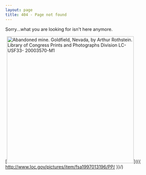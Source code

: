 ```yaml
---
layout: page
title: 404 - Page not found
---
```

Sorry...what you are looking for isn't here anymore.

[<img src="{{ site.baseurl }}/images/LC-USF33-%20003570-M1.jpg" alt="Abandoned mine. Goldfield, Nevada, by Arthur Rothstein. Library of Congress Prints and Photographs Division LC-USF33- 20003570-M1" style="width: 400px;"/>]({{ http://www.loc.gov/pictures/item/fsa1997013196/PP/ }}/)
